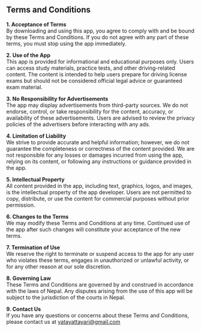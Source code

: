 ## **Terms and Conditions**

**1. Acceptance of Terms**  
By downloading and using this app, you agree to comply with and be bound by these Terms and Conditions. If you do not agree with any part of these terms, you must stop using the app immediately.

**2. Use of the App**  
This app is provided for informational and educational purposes only. Users can access study materials, practice tests, and other driving-related content. The content is intended to help users prepare for driving license exams but should not be considered official legal advice or guaranteed exam material.

**3. No Responsibility for Advertisements**  
The app may display advertisements from third-party sources. We do not endorse, control, or take responsibility for the content, accuracy, or availability of these advertisements. Users are advised to review the privacy policies of the advertisers before interacting with any ads.

**4. Limitation of Liability**  
We strive to provide accurate and helpful information; however, we do not guarantee the completeness or correctness of the content provided. We are not responsible for any losses or damages incurred from using the app, relying on its content, or following any instructions or guidance provided in the app.

**5. Intellectual Property**  
All content provided in the app, including text, graphics, logos, and images, is the intellectual property of the app developer. Users are not permitted to copy, distribute, or use the content for commercial purposes without prior permission.

**6. Changes to the Terms**  
We may modify these Terms and Conditions at any time. Continued use of the app after such changes will constitute your acceptance of the new terms.

**7. Termination of Use**  
We reserve the right to terminate or suspend access to the app for any user who violates these terms, engages in unauthorized or unlawful activity, or for any other reason at our sole discretion.

**8. Governing Law**  
These Terms and Conditions are governed by and construed in accordance with the laws of Nepal. Any disputes arising from the use of this app will be subject to the jurisdiction of the courts in Nepal.

**9. Contact Us**  
If you have any questions or concerns about these Terms and Conditions, please contact us at yatayattayari@gmail.com
